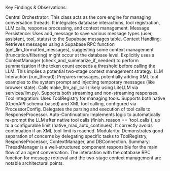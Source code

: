 Key Findings & Observations:

Central Orchestrator: This class acts as the core engine for managing conversation threads. It integrates database interactions, tool registration, LLM calls, response processing, and context management.
Message Persistence: Uses add_message to save various message types (user, assistant, tool, status) to the Supabase messages table.
Context Handling:
Retrieves messages using a Supabase RPC function (get_llm_formatted_messages), suggesting some context management (truncation/filtering) might occur at the database level.
Explicitly uses a ContextManager (check_and_summarize_if_needed) to perform summarization if the token count exceeds a threshold before calling the LLM. This implies a potential two-stage context management strategy.
LLM Interaction (run_thread):
Prepares messages, potentially adding XML tool examples to the system prompt and injecting temporary messages (like browser state).
Calls make_llm_api_call (likely using LiteLLM via services/llm.py).
Supports both streaming and non-streaming responses.
Tool Integration:
Uses ToolRegistry for managing tools.
Supports both native (OpenAPI schema-based) and XML tool calling, configured via ProcessorConfig.
Delegates the parsing and execution of tool calls to ResponseProcessor.
Auto-Continuation: Implements logic to automatically re-prompt the LLM after native tool calls (finish_reason == 'tool_calls'), up to a configurable limit (native_max_auto_continues). It correctly avoids continuation if an XML tool limit is reached.
Modularity: Demonstrates good separation of concerns by delegating specific tasks to ToolRegistry, ResponseProcessor, ContextManager, and DBConnection.
Summary: ThreadManager is a well-structured component responsible for the main flow of an agent conversation. The interaction with the database RPC function for message retrieval and the two-stage context management are notable architectural points.